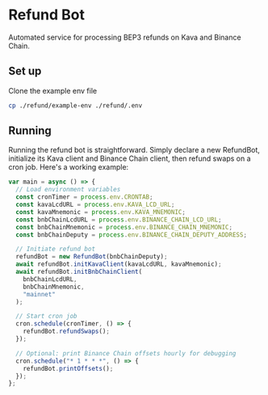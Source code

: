 # Refund Bot

Automated service for processing BEP3 refunds on Kava and Binance Chain.

## Set up

Clone the example env file

```bash
cp ./refund/example-env ./refund/.env
```

## Running

Running the refund bot is straightforward. Simply declare a new RefundBot, initialize its Kava client and Binance Chain client, then refund swaps on a cron job. Here's a working example:

```javascript
var main = async () => {
  // Load environment variables
  const cronTimer = process.env.CRONTAB;
  const kavaLcdURL = process.env.KAVA_LCD_URL;
  const kavaMnemonic = process.env.KAVA_MNEMONIC;
  const bnbChainLcdURL = process.env.BINANCE_CHAIN_LCD_URL;
  const bnbChainMnemonic = process.env.BINANCE_CHAIN_MNEMONIC;
  const bnbChainDeputy = process.env.BINANCE_CHAIN_DEPUTY_ADDRESS;

  // Initiate refund bot
  refundBot = new RefundBot(bnbChainDeputy);
  await refundBot.initKavaClient(kavaLcdURL, kavaMnemonic);
  await refundBot.initBnbChainClient(
    bnbChainLcdURL,
    bnbChainMnemonic,
    "mainnet"
  );

  // Start cron job
  cron.schedule(cronTimer, () => {
    refundBot.refundSwaps();
  });

  // Optional: print Binance Chain offsets hourly for debugging
  cron.schedule("* 1 * * *", () => {
    refundBot.printOffsets();
  });
};
```
